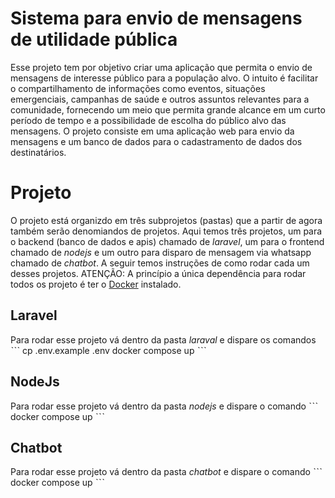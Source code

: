 # Sistema para envio de mensagens de utilidade pública

Esse projeto tem por objetivo criar uma aplicação que permita o envio de mensagens de interesse público para a população alvo. O intuito é facilitar o compartilhamento de informações como eventos, situações emergenciais, campanhas de saúde e outros assuntos relevantes para a comunidade, fornecendo um meio que permita grande alcance em um curto período de tempo e a possibilidade de escolha do público alvo das mensagens.
O projeto consiste em uma aplicação web para envio da mensagens e um banco de dados para o cadastramento de dados dos destinatários. 

# Projeto
O projeto está organizdo em três subprojetos (pastas) que a partir de agora também serão denomiandos de projetos. Aqui temos três projetos, um para o backend (banco de dados e apis) chamado de *laravel*, um para o frontend chamado de *nodejs* e um outro para disparo de mensagem via whatsapp chamado de *chatbot*. A seguir temos instruções de como rodar cada um desses projetos. ATENÇÃO: A princípio a única dependência para rodar todos os projeto é ter o [Docker](https://www.docker.com/) instalado.

## Laravel
Para rodar esse projeto vá dentro da pasta *laraval* e dispare os comandos
ˋˋˋ
cp .env.example .env
docker compose up
ˋˋˋ

## NodeJs
Para rodar esse projeto vá dentro da pasta *nodejs* e dispare o comando
ˋˋˋ
docker compose up
ˋˋˋ

## Chatbot
Para rodar esse projeto vá dentro da pasta *chatbot* e dispare o comando
ˋˋˋ
docker compose up
ˋˋˋ